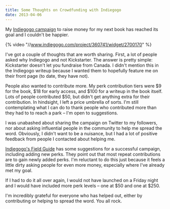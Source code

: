 ```yaml
---
title: Some Thoughts on Crowdfunding with Indiegogo
date: 2013-04-06
---
```


My [Indiegogo campaign](http://www.indiegogo.com/projects/your-first-ios-app/x/2700170) to raise money for my next book has reached its goal and I couldn't be happier.

{% video "//www.indiegogo.com/project/360741/widget/2700170" %}

I've got a couple of thoughts that are worth sharing. First, a lot of people asked why Indiegogo and not Kickstarter. The answer is pretty simple: Kickstarter doesn't let you fundraise from Canada. I didn't mention this in the Indiegogo writeup because I wanted them to hopefully feature me on their front page (to date, they have not).

People also wanted to contribute more. My perk contribution tiers were $9 for the book, $18 for early access, and $100 for a writeup in the book itself. Lots of people contributed $50, but didn't get anything extra for their contribution. In hindsight, I left a price umbrella of sorts. I'm still contemplating what I can do to thank people who contributed more than they had to to reach a park – I'm open to suggestions.

I was unabashed about sharing the campaign on Twitter to my followers, nor about asking influential people in the community to help me spread the word. Obviously, I didn't want to be a nuisance, but I had a lot of positive feedback from people I contacted about helping me.

[Indiegogo's Field Guide](http://landing.indiegogo.com/iggfieldguide/) has some suggestions for a successful campaign, including adding new perks. They point out that most repeat contributions are to gain newly added perks. I'm reluctant to do this just because it feels a little dirty asking people for even more money, especially where I've already met my goal.

If I had to do it all over again, I would not have launched on a Friday night and I would have included more perk levels – one at $50 and one at $250.

I'm incredibly grateful for everyone who has helped out, either by contributing or helping to spread the word. You all rock.
